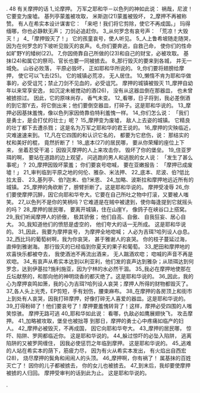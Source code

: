 . 48 
有关摩押的话 
1_论摩押。 
万军之耶和华－以色列的神如此说： 
祸哉，尼波！它要变为废墟。 
基列亭蒙羞被攻取， 
米斯迦(21)蒙羞被毁坏， 
2_摩押不再被称赞。 
有人在希实本设计谋害它： 
「来吧！我们将它剪除，使它不再成国。」 
玛得缅哪，你也必静默无声； 
刀剑必追赶你。 
3_从何罗念有哀号声： 
「荒凉！大毁灭！」 
4_「摩押毁灭了！」 
它的孩童哀号，使人听见。 
5_人上鲁希坡随走随哭， 
因为在何罗念的下坡听见毁灭的哀声。 
6_你们要奔逃，自救己命， 
使你们的性命如旷野Y的矮树(22)。 
7_你因倚靠自己所做的(23)和自己的财宝，必被攻取。 
基抹(24)和属它的祭司、官长也要一同被掳去。 
8_那行毁灭的要来到各城， 
并无一城免。 
山谷必败落， 
平原必毁坏， 
正如耶和华所说的。 
9_你们要将翅膀给摩押， 
使它可以飞去(25)。 
它的城镇必荒凉， 
无人居住。 
 10_懒惰不肯为耶和华做事的，必受诅咒；禁止刀剑不见血的，必受诅咒。 
摩押的城镇被毁灭 
11_摩押自幼年以来常享安逸， 
如沉淀未被搅动的酒(26)， 
没有从这器皿倒在那器皿， 
也未曾被掳掠过。 
因此，它的原味尚存， 
香气未变。 
12_看哪，日子将到，我必差倒酒的到它那Y去，将它倒出来；他们要倒空器皿，打碎子。这是耶和华说的。 13_摩押必因基抹羞愧，像以色列家因倚靠伯特利羞愧一样。 
14_你们怎么说： 
「我们是勇士，是会打仗的壮士」呢？ 
15_摩押变为废墟， 
敌人上去姿的城镇。 
它精良的壮丁都下去遭杀戮； 
这是名为万军之耶和华的君王说的。 
16_摩押的灾殃临近， 
灾难速速来到。 
17_凡在它四围的和认识它名的， 
都要为它悲伤，说： 
那结实的杖和美好的棍， 
竟然折断了！ 
18_底本(27)的居民哪， 
要从你荣耀的座位上下来， 
坐着忍受干渴； 
因毁灭摩押的人上来攻击你， 
毁坏了你的堡垒。 
19_住亚罗珥的啊， 
要站在道路的边上观望， 
问逃跑的男人和逃脱的女人说： 
「发生了甚么事呢」？ 
20_摩押因毁坏蒙羞； 
你们要哀号唿喊， 
要在亚嫩报告： 
「摩押已成废墟！」 
21_审判临到平原之地的何伦、雅杂、米法押、 22_底本、尼波、伯?低比拉太音、 23_基列亭、伯?迦末、伯?米恩、 24_加略、波斯拉和摩押地远近所有的城镇。 25_摩押的角砍断了，膀臂折断了。这是耶和华说的。 
摩押受凌辱 
26_你们要使摩押沉醉，因它向耶和华夸大。它要在自己所吐之物中打滚，又要被人嗤笑。 27_以色列不是你的笑柄吗？它难道是在贼中被逮到，使你每逢提到它就摇头的吗？ 
28_摩押的居民哪， 
要离开城镇，住在山崖Y， 
像鸽子在峡谷口上搭窝。 
29_我们听闻摩押人的骄傲， 
极其骄傲； 
他们自高、自傲、 
自我狂妄、居心自大。 
30_我知道他们的愤怒是虚空的， 
他们夸大的话一无所成。 
这是耶和华说的。 
31_因此，我要为摩押哀号， 
为摩押全地唿喊； 
人必为吉珥?哈列设人@息。 
32_西比玛的葡萄树啊，我为你哀哭， 
甚于雅谢人的哀哭。 
你的枝子蔓延过海， 
直伸到雅谢海。 
那行毁灭的已经临到你夏天的果子和葡萄。 
33_肥田和摩押地的欢喜快乐都被夺去， 
我使酒池不再流出酒来， 
无人踹酒欢唿； 
唿喊的声音不再是欢唿。 
34_有哀声从希实本达到以利亚利，他们发的哀声达到雅杂；从琐珥达到何罗念，达到伊基拉?施利施亚，因为宁林的水必然干涸。 35_我必在摩押地使那在丘坛献祭的，和那向他的神明烧香的都灭绝了。这是耶和华说的。 36_因此，我的心为摩押哀鸣如箫，我的心为吉珥?哈列设人哀哭；摩押人所得的财物都毁灭了。 
37_各人头上光秃，EP剪短，手有划伤，腰束麻布。 38_在摩押的各房顶上和街市上到处有人哀哭，因我打碎摩押，好像打碎无人喜爱的器皿。这是耶和华说的。 39_打得粉碎了！他们要哀号了！摩押要羞愧转背了！这样，摩押必受四围的人嗤笑惊骇。 
摩押无路可逃 
40_耶和华如此说： 
看哪，仇敌必如鹰展翅快飞， 
攻击摩押。 
41_加略被攻取，堡垒也被拙荨 
到那日，摩押的勇士心中疼痛如临产的妇人。 
42_摩押必被毁灭，不再成国， 
因它向耶和华夸大。 
43_摩押的居民哪， 
惊吓、陷阱、罗网都临近你。 
这是耶和华说的。 
44_躲过惊吓的必坠入陷阱， 
逃离陷阱的又被罗网缠住， 
因我必使惩罚之年临到摩押。 
这是耶和华说的。 
45_逃难的人站在希实本的荫下，筋疲力尽， 
因为有火从希实本发出， 
有火焰出自西宏(28)， 
烧尽摩押的鬓角和闹闹人的头顶。 
46_摩押啊，你有祸了！ 
属基抹的百姓灭亡了！ 
因你的儿子都被掳去， 
你的女儿也被掳去。 
47_到末后，我却要使摩押被掳的人归回。 
摩押受审判的话到此为止。 
这是耶和华说的。 

.